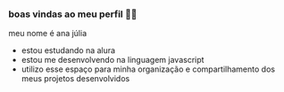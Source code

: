 ### boas vindas ao meu perfil 😶‍🌫️

meu nome é ana júlia

- estou estudando na alura
- estou me desenvolvendo na linguagem javascript 
- utilizo esse espaço para minha organização e compartilhamento dos meus projetos desenvolvidos
